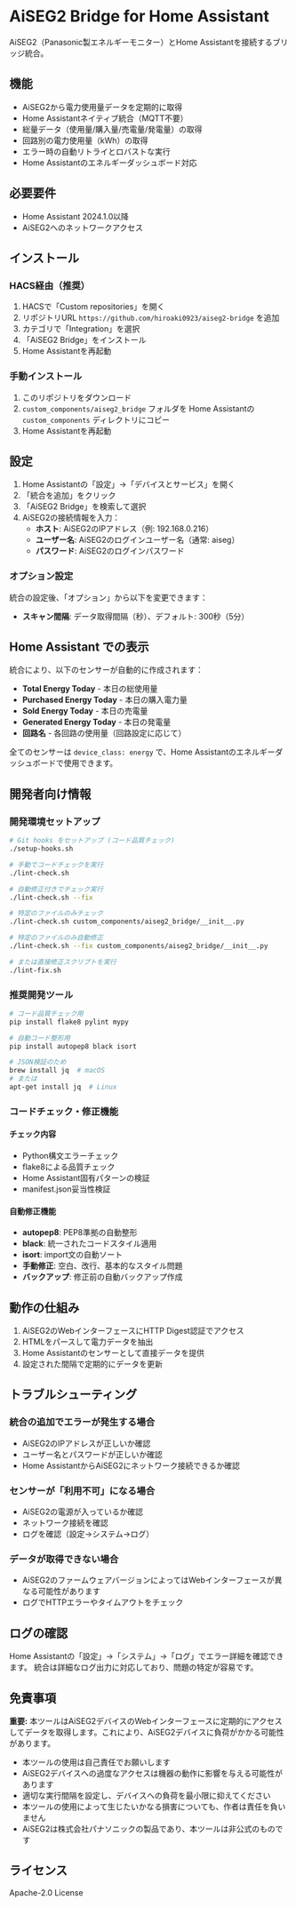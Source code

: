 # AiSEG2 Bridge for Home Assistant

AiSEG2（Panasonic製エネルギーモニター）とHome Assistantを接続するブリッジ統合。

## 機能

- AiSEG2から電力使用量データを定期的に取得
- Home Assistantネイティブ統合（MQTT不要）
- 総量データ（使用量/購入量/売電量/発電量）の取得
- 回路別の電力使用量（kWh）の取得
- エラー時の自動リトライとロバストな実行
- Home Assistantのエネルギーダッシュボード対応

## 必要要件

- Home Assistant 2024.1.0以降
- AiSEG2へのネットワークアクセス

## インストール

### HACS経由（推奨）

1. HACSで「Custom repositories」を開く
2. リポジトリURL `https://github.com/hiroaki0923/aiseg2-bridge` を追加
3. カテゴリで「Integration」を選択
4. 「AiSEG2 Bridge」をインストール
5. Home Assistantを再起動

### 手動インストール

1. このリポジトリをダウンロード
2. `custom_components/aiseg2_bridge` フォルダを Home Assistantの `custom_components` ディレクトリにコピー
3. Home Assistantを再起動

## 設定

1. Home Assistantの「設定」→「デバイスとサービス」を開く
2. 「統合を追加」をクリック
3. 「AiSEG2 Bridge」を検索して選択
4. AiSEG2の接続情報を入力：
   - **ホスト**: AiSEG2のIPアドレス（例: 192.168.0.216）
   - **ユーザー名**: AiSEG2のログインユーザー名（通常: aiseg）
   - **パスワード**: AiSEG2のログインパスワード

### オプション設定

統合の設定後、「オプション」から以下を変更できます：
- **スキャン間隔**: データ取得間隔（秒）、デフォルト: 300秒（5分）

## Home Assistant での表示

統合により、以下のセンサーが自動的に作成されます：

- **Total Energy Today** - 本日の総使用量
- **Purchased Energy Today** - 本日の購入電力量  
- **Sold Energy Today** - 本日の売電量
- **Generated Energy Today** - 本日の発電量
- **回路名** - 各回路の使用量（回路設定に応じて）

全てのセンサーは `device_class: energy` で、Home Assistantのエネルギーダッシュボードで使用できます。

## 開発者向け情報

### 開発環境セットアップ

```bash
# Git hooks をセットアップ (コード品質チェック)
./setup-hooks.sh

# 手動でコードチェックを実行
./lint-check.sh

# 自動修正付きでチェック実行
./lint-check.sh --fix

# 特定のファイルのみチェック
./lint-check.sh custom_components/aiseg2_bridge/__init__.py

# 特定のファイルのみ自動修正
./lint-check.sh --fix custom_components/aiseg2_bridge/__init__.py

# または直接修正スクリプトを実行
./lint-fix.sh
```

### 推奨開発ツール

```bash
# コード品質チェック用
pip install flake8 pylint mypy

# 自動コード整形用
pip install autopep8 black isort

# JSON検証のため
brew install jq  # macOS
# または
apt-get install jq  # Linux
```

### コードチェック・修正機能

#### チェック内容
- Python構文エラーチェック
- flake8による品質チェック
- Home Assistant固有パターンの検証
- manifest.json妥当性検証

#### 自動修正機能
- **autopep8**: PEP8準拠の自動整形
- **black**: 統一されたコードスタイル適用
- **isort**: import文の自動ソート
- **手動修正**: 空白、改行、基本的なスタイル問題
- **バックアップ**: 修正前の自動バックアップ作成

## 動作の仕組み

1. AiSEG2のWebインターフェースにHTTP Digest認証でアクセス
2. HTMLをパースして電力データを抽出
3. Home Assistantのセンサーとして直接データを提供
4. 設定された間隔で定期的にデータを更新

## トラブルシューティング

### 統合の追加でエラーが発生する場合

- AiSEG2のIPアドレスが正しいか確認
- ユーザー名とパスワードが正しいか確認
- Home AssistantからAiSEG2にネットワーク接続できるか確認

### センサーが「利用不可」になる場合

- AiSEG2の電源が入っているか確認
- ネットワーク接続を確認
- ログを確認（設定→システム→ログ）

### データが取得できない場合

- AiSEG2のファームウェアバージョンによってはWebインターフェースが異なる可能性があります
- ログでHTTPエラーやタイムアウトをチェック

## ログの確認

Home Assistantの「設定」→「システム」→「ログ」でエラー詳細を確認できます。
統合は詳細なログ出力に対応しており、問題の特定が容易です。

## 免責事項

**重要:** 本ツールはAiSEG2デバイスのWebインターフェースに定期的にアクセスしてデータを取得します。これにより、AiSEG2デバイスに負荷がかかる可能性があります。

- 本ツールの使用は自己責任でお願いします
- AiSEG2デバイスへの過度なアクセスは機器の動作に影響を与える可能性があります
- 適切な実行間隔を設定し、デバイスへの負荷を最小限に抑えてください
- 本ツールの使用によって生じたいかなる損害についても、作者は責任を負いません
- AiSEG2は株式会社パナソニックの製品であり、本ツールは非公式のものです

## ライセンス

Apache-2.0 License